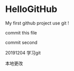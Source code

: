 # HelloGitHub
My first github project
use git !

commit this file

commit second

20191204 学习git

本地更改